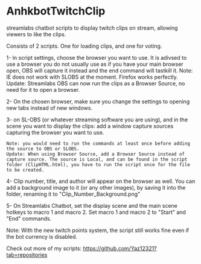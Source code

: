# AnhkbotTwitchClip
streamlabs chatbot scripts to display twitch clips on stream, allowing viewers to like the clips.

Consists of 2 scripts. One for loading clips, and one for voting.


1- In script settings, choose the browser you want to use. It is adivsed to use a browser you do not usually use as if you have your main browser open, OBS will capture it instead and the end command will tastkill it. 
    Note: IE does not work with SLOBS at the moment. Firefox works perfectly.
    Update: Streamlabs OBS can now run the clips as a Browser Source, no need for it to open a browser.

2- On the chosen browser, make sure you change the settings to opening new tabs instead of new windows. 

3- on SL-OBS (or whatever streaming software you are using), and in the scene you want to display the clips: add a window capture sources capturing the browser you want to use.
    
    Note: you would need to run the commands at least once before adding the source to OBS or SLOBS.
    Update: When using Browser Source, add a Browser Source instead of capture source. The source is Local, and can be found in the script folder (ClipHTML.html), you have to run the script once for the file to be created.
    
4- Clip number, title, and author will appear on the browser as well. You can add a background image to it (or any other images), by saving it into the folder, renaming it to "Clip_Number_Background.png"
    
5- On Streamlabs Chatbot, set the display scene and the main scene hotkeys to macro 1 and macro 2. Set macro 1 and macro 2 to "Start" and "End" commands.


Note: With the new twitch points system, the script still works fine even if the bot currency is disabled.

Check out more of my scripts: https://github.com/Yaz12321?tab=repositories
